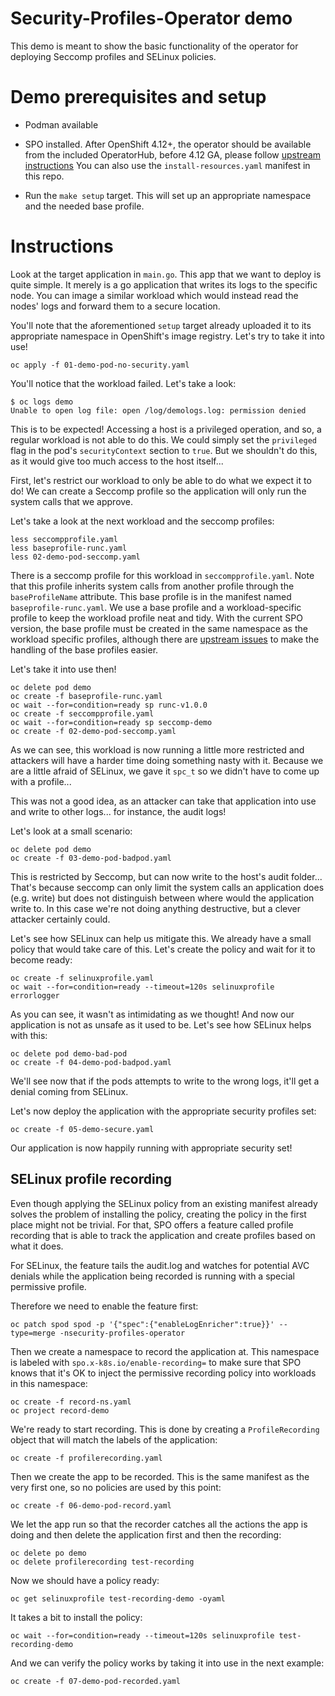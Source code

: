 # Security-Profiles-Operator demo

This demo is meant to show the basic functionality of the operator for
deploying Seccomp profiles and SELinux policies.

# Demo prerequisites and setup

* Podman available

* SPO installed. After OpenShift 4.12+, the operator should be available
  from the included OperatorHub, before 4.12 GA, please follow [upstream instructions](https://github.com/kubernetes-sigs/security-profiles-operator/blob/main/installation-usage.md#openshift)
  You can also use the `install-resources.yaml` manifest in this repo.

* Run the `make setup` target. This will set up an appropriate namespace and
  the needed base profile.

# Instructions

Look at the target application in `main.go`. This app that we want to deploy is
quite simple. It merely is a go application that writes its logs to the
specific node. You can image a similar workload which would instead read the
nodes' logs and forward them to a secure location.

You'll note that the aforementioned `setup` target already uploaded it to its
appropriate namespace in OpenShift's image registry. Let's try to take it into
use!

```
oc apply -f 01-demo-pod-no-security.yaml
```

You'll notice that the workload failed. Let's take a look:

```
$ oc logs demo
Unable to open log file: open /log/demologs.log: permission denied
```

This is to be expected! Accessing a host is a privileged operation, and so, a
regular workload is not able to do this. We could simply set the `privileged`
flag in the pod's `securityContext` section to `true`. But we shouldn't do
this, as it would give too much access to the host itself...

First, let's restrict our workload to only be able to do what we expect it to
do! We can create a Seccomp profile so the application will only run the system
calls that we approve.

Let's take a look at the next workload and the seccomp profiles:

```
less seccompprofile.yaml
less baseprofile-runc.yaml
less 02-demo-pod-seccomp.yaml
```

There is a seccomp profile for this workload in `seccompprofile.yaml`.
Note that this profile inherits system calls from another profile
through the `baseProfileName` attribute. This base profile is in the
manifest named `baseprofile-runc.yaml`. We use a base profile and a
workload-specific profile to keep the workload profile neat and tidy. With
the current SPO version, the base profile must be created in the same
namespace as the workload specific profiles, although there are [upstream
issues](https://github.com/kubernetes-sigs/security-profiles-operator/issues/1313)
to make the handling of the base profiles easier.

Let's take it into use then!

```
oc delete pod demo
oc create -f baseprofile-runc.yaml
oc wait --for=condition=ready sp runc-v1.0.0
oc create -f seccompprofile.yaml
oc wait --for=condition=ready sp seccomp-demo
oc create -f 02-demo-pod-seccomp.yaml
```

As we can see, this workload is now running a little more restricted and
attackers will have a harder time doing something nasty with it. Because we are
a little afraid of SELinux, we gave it `spc_t` so we didn't have to come up
with a profile...

This was not a good idea, as an attacker can take that application into use and
write to other logs... for instance, the audit logs!

Let's look at a small scenario:

```
oc delete pod demo
oc create -f 03-demo-pod-badpod.yaml
```

This is restricted by Seccomp, but can now write to the host's audit folder...
That's because seccomp can only limit the system calls an application does
(e.g. write) but does not distinguish between where would the application
write to.
In this case we're not doing anything destructive, but a clever attacker
certainly could.

Let's see how SELinux can help us mitigate this. We already have a small
policy that would take care of this. Let's create the policy and wait for it
to become ready:

```
oc create -f selinuxprofile.yaml
oc wait --for=condition=ready --timeout=120s selinuxprofile errorlogger
```

As you can see, it wasn't as intimidating as we thought! And now our
application is not as unsafe as it used to be. Let's see how SELinux helps with
this:

```
oc delete pod demo-bad-pod
oc create -f 04-demo-pod-badpod.yaml
```

We'll see now that if the pods attempts to write to the wrong logs, it'll get a
denial coming from SELinux.

Let's now deploy the application with the appropriate security profiles set:

```
oc create -f 05-demo-secure.yaml
```

Our application is now happily running with appropriate security set!

## SELinux profile recording

Even though applying the SELinux policy from an existing manifest already
solves the problem of installing the policy, creating the policy in the
first place might not be trivial. For that, SPO offers a feature called
profile recording that is able to track the application and create profiles
based on what it does.

For SELinux, the feature tails the audit.log and watches for potential
AVC denials while the application being recorded is running with a special
permissive profile.

Therefore we need to enable the feature first:
```
oc patch spod spod -p '{"spec":{"enableLogEnricher":true}}' --type=merge -nsecurity-profiles-operator
```

Then we create a namespace to record the application at. This namespace is labeled
with `spo.x-k8s.io/enable-recording=` to make sure that SPO knows that it's OK
to inject the permissive recording policy into workloads in this namespace:
```
oc create -f record-ns.yaml
oc project record-demo
```

We're ready to start recording. This is done by creating a `ProfileRecording`
object that will match the labels of the application:
```
oc create -f profilerecording.yaml
```

Then we create the app to be recorded. This is the same manifest as the very first
one, so no policies are used by this point:
```
oc create -f 06-demo-pod-record.yaml
```

We let the app run so that the recorder catches all the actions the app is doing
and then delete the application first and then the recording:
```
oc delete po demo
oc delete profilerecording test-recording
```

Now we should have a policy ready:
```
oc get selinuxprofile test-recording-demo -oyaml
```
It takes a bit to install the policy:
```
oc wait --for=condition=ready --timeout=120s selinuxprofile test-recording-demo
```

And we can verify the policy works by taking it into use in the next example:
```
oc create -f 07-demo-pod-recorded.yaml
```
